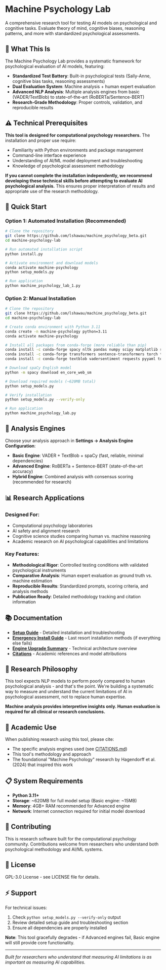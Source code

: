 # Machine Psychology Lab

A comprehensive research tool for testing AI models on psychological and cognitive tasks. Evaluate theory of mind, cognitive biases, reasoning patterns, and more with standardized psychological assessments.

## 🧠 What This Is

The Machine Psychology Lab provides a systematic framework for psychological evaluation of AI models, featuring:

- **Standardized Test Battery**: Built-in psychological tests (Sally-Anne, cognitive bias tasks, reasoning assessments)
- **Dual Evaluation System**: Machine analysis + human expert evaluation
- **Advanced NLP Analysis**: Multiple analysis engines from basic (VADER/TextBlob) to state-of-the-art (RoBERTa/Sentence-BERT)
- **Research-Grade Methodology**: Proper controls, validation, and reproducible results

## ⚠️ Technical Prerequisites

**This tool is designed for computational psychology researchers.** The installation and proper use require:

- Familiarity with Python environments and package management
- Command-line interface experience
- Understanding of AI/ML model deployment and troubleshooting
- Knowledge of psychological assessment methodology

**If you cannot complete the installation independently, we recommend developing these technical skills before attempting to evaluate AI psychological analysis.** This ensures proper interpretation of results and appropriate use of the research methodology.

## 🚀 Quick Start

### Option 1: Automated Installation (Recommended)
```bash
# Clone the repository
git clone https://github.com/lshawau/machine_psychology_beta.git
cd machine-psychology-lab

# Run automated installation script
python install.py

# Activate environment and download models
conda activate machine-psychology
python setup_models.py

# Run application
python machine_psychology_lab_1.py
```

### Option 2: Manual Installation
```bash
# Clone the repository
git clone https://github.com/lshawau/machine_psychology_beta.git
cd machine-psychology-lab

# Create conda environment with Python 3.11
conda create -n machine-psychology python=3.11
conda activate machine-psychology

# Install all packages from conda-forge (more reliable than pip)
conda install -c conda-forge spacy nltk pandas numpy scipy matplotlib scikit-learn
conda install -c conda-forge transformers sentence-transformers torch torchvision torchaudio
conda install -c conda-forge textblob vadersentiment requests pyyaml tqdm

# Download spaCy English model
python -m spacy download en_core_web_sm

# Download required models (~620MB total)
python setup_models.py

# Verify installation
python setup_models.py --verify-only

# Run application
python machine_psychology_lab.py
```

## 🔧 Analysis Engines

Choose your analysis approach in **Settings → Analysis Engine Configuration**:

- **Basic Engine**: VADER + TextBlob + spaCy (fast, reliable, minimal dependencies)
- **Advanced Engine**: RoBERTa + Sentence-BERT (state-of-the-art accuracy)
- **Hybrid Engine**: Combined analysis with consensus scoring (recommended for research)

## 📊 Research Applications

### Designed For:
- Computational psychology laboratories
- AI safety and alignment research
- Cognitive science studies comparing human vs. machine reasoning
- Academic research on AI psychological capabilities and limitations

### Key Features:
- **Methodological Rigor**: Controlled testing conditions with validated psychological instruments
- **Comparative Analysis**: Human expert evaluation as ground truth vs. machine estimation
- **Reproducible Results**: Standardized prompts, scoring criteria, and analysis methods
- **Publication Ready**: Detailed methodology tracking and citation information

## 📚 Documentation

- **[Setup Guide](SETUP_GUIDE.md)** - Detailed installation and troubleshooting
- **[Emergency Install Guide](EMERGENCY_INSTALL.md)** - Last resort installation methods (if everything else fails)
- **[Engine Upgrade Summary](ENGINE_UPGRADE_SUMMARY.md)** - Technical architecture overview
- **[Citations](CITATIONS.md)** - Academic references and model attributions

## 🎯 Research Philosophy

This tool expects NLP models to perform poorly compared to human psychological analysis - and that's the point. We're building a systematic way to measure and understand the current limitations of AI in psychological assessment, not to replace human expertise.

**Machine analysis provides interpretive insights only. Human evaluation is required for all clinical or research conclusions.**

## 🔬 Academic Use

When publishing research using this tool, please cite:
- The specific analysis engines used (see [CITATIONS.md](CITATIONS.md))
- This tool's methodology and approach
- The foundational "Machine Psychology" research by Hagendorff et al. (2024) that inspired this work

## 📋 System Requirements

- **Python 3.11+**
- **Storage**: ~620MB for full model setup (Basic engine: ~15MB)
- **Memory**: 4GB+ RAM recommended for Advanced engine
- **Network**: Internet connection required for initial model download

## 🤝 Contributing

This is research software built for the computational psychology community. Contributions welcome from researchers who understand both psychological methodology and AI/ML systems.

## 📄 License

GPL-3.0 License - see LICENSE file for details.

## ⚡ Support

For technical issues:
1. Check `python setup_models.py --verify-only` output
2. Review detailed setup guide and troubleshooting section
3. Ensure all dependencies are properly installed

**Note**: This tool gracefully degrades - if Advanced engines fail, Basic engine will still provide core functionality.

---

*Built for researchers who understand that measuring AI limitations is as important as measuring AI capabilities.*
